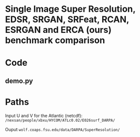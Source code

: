 # Single Image Super Resolution, EDSR, SRGAN, SRFeat, RCAN, ESRGAN and ERCA (ours) benchmark comparison

# Code
## demo.py



# Paths

Input U and V for the Atlantic (netcdf):
`/nexsan/people/xbxu/HYCOM/ATLc0.02/E026surf_DARPA/`

Ouput `wolf.coaps.fsu.edu/data/DARPA/SuperResolution/`

